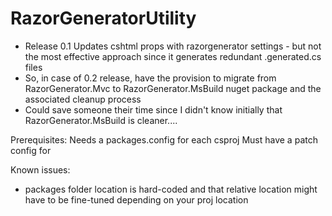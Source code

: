 # RazorGeneratorUtility
- Release 0.1 Updates cshtml props with razorgenerator settings - but not the most effective approach since it generates redundant .generated.cs files
- So, in case of 0.2 release, have the provision to migrate from RazorGenerator.Mvc to RazorGenerator.MsBuild nuget package and the associated cleanup process
- Could save someone their time since I didn't know initially that RazorGenerator.MsBuild is cleaner....

Prerequisites:
Needs a packages.config for each csproj
Must have a patch config for <sites>

Known issues:
- packages folder location is hard-coded and that relative location might have to be fine-tuned depending on your proj location
